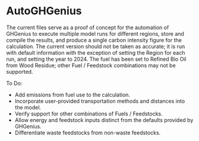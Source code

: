 # AutoGHGenius
The current files serve as a proof of concept for the automation of GHGenius to execute multiple model runs for different regions, store and compile the results, and produce a single carbon intensity figure for the calculation.  The current version should not be taken as accurate; it is run with default information with the exception of setting the Region for each run, and setting the year to 2024.  The fuel has been set to Refined Bio Oil from Wood Residue; other Fuel / Feedstock combinations may not be supported.

To Do:
- Add emissions from fuel use to the calculation.
- Incorporate user-provided transportation methods and distances into the model.
- Verify support for other combinations of Fuels / Feedstocks.
- Allow energy and feedstock inputs distinct from the defaults provided by GHGenius.
- Differentiate waste feedstocks from non-waste feedstocks.

